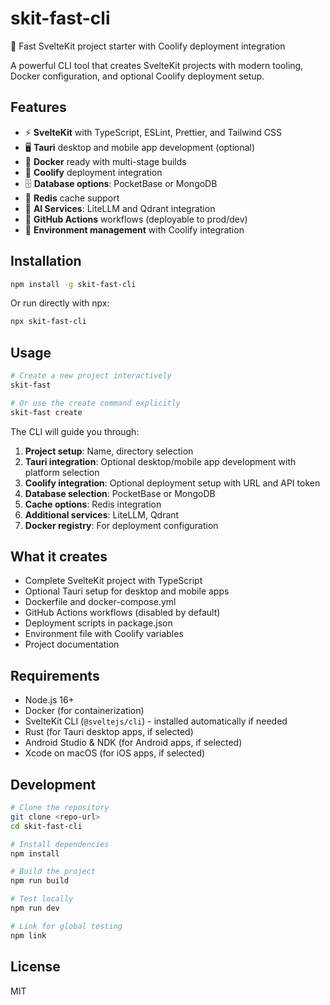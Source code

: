 # skit-fast-cli

🚀 Fast SvelteKit project starter with Coolify deployment integration

A powerful CLI tool that creates SvelteKit projects with modern tooling, Docker configuration, and optional Coolify deployment setup.

## Features

- ⚡ **SvelteKit** with TypeScript, ESLint, Prettier, and Tailwind CSS
- 🖥️ **Tauri** desktop and mobile app development (optional)
- 🐳 **Docker** ready with multi-stage builds
- 🌊 **Coolify** deployment integration
- 🗄️ **Database options**: PocketBase or MongoDB
- 🔴 **Redis** cache support
- 🤖 **AI Services**: LiteLLM and Qdrant integration
- 🚀 **GitHub Actions** workflows (deployable to prod/dev)
- 📝 **Environment management** with Coolify integration

## Installation

```bash
npm install -g skit-fast-cli
```

Or run directly with npx:

```bash
npx skit-fast-cli
```

## Usage

```bash
# Create a new project interactively
skit-fast

# Or use the create command explicitly
skit-fast create
```

The CLI will guide you through:

1. **Project setup**: Name, directory selection
2. **Tauri integration**: Optional desktop/mobile app development with platform selection
3. **Coolify integration**: Optional deployment setup with URL and API token
4. **Database selection**: PocketBase or MongoDB
5. **Cache options**: Redis integration
6. **Additional services**: LiteLLM, Qdrant
7. **Docker registry**: For deployment configuration

## What it creates

- Complete SvelteKit project with TypeScript
- Optional Tauri setup for desktop and mobile apps
- Dockerfile and docker-compose.yml
- GitHub Actions workflows (disabled by default)
- Deployment scripts in package.json
- Environment file with Coolify variables
- Project documentation

## Requirements

- Node.js 16+
- Docker (for containerization)
- SvelteKit CLI (`@sveltejs/cli`) - installed automatically if needed
- Rust (for Tauri desktop apps, if selected)
- Android Studio & NDK (for Android apps, if selected)
- Xcode on macOS (for iOS apps, if selected)

## Development

```bash
# Clone the repository
git clone <repo-url>
cd skit-fast-cli

# Install dependencies
npm install

# Build the project
npm run build

# Test locally
npm run dev

# Link for global testing
npm link
```

## License

MIT